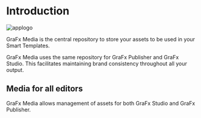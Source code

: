 # Introduction

![applogo](https://chilipublishdocs.imgix.net/logos/CHILI_LOGOS-Media-1.svg)

GraFx Media is the central repository to store your assets to be used in your Smart Templates.

GraFx Media uses the same repository for GraFx Publisher and GraFx Studio. This facilitates maintaining brand consistency throughout all your output.

## Media for all editors
GraFx Media allows management of assets for both GraFx Studio and GraFx Publisher.